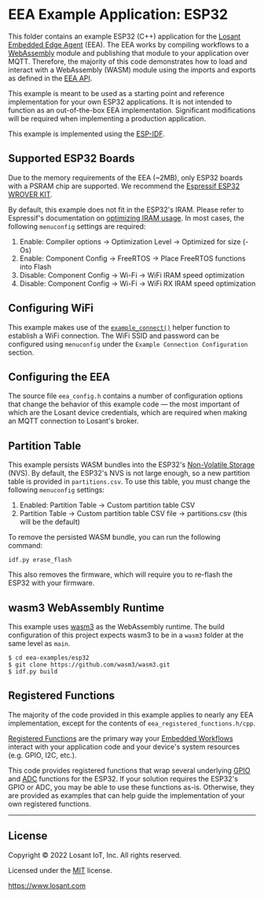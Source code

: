 # EEA Example Application: ESP32

This folder contains an example ESP32 (C++) application for the [Losant Embedded Edge Agent](https://docs.losant.com/edge-compute/embedded-edge-agent/overview/) (EEA). The EEA works by compiling workflows to a [WebAssembly](https://webassembly.org/) module and publishing that module to your application over MQTT. Therefore, the majority of this code demonstrates how to load and interact with a WebAssembly (WASM) module using the imports and exports as defined in the [EEA API](http://docs.losant.com/edge-compute/embedded-edge-agent/agent-api/).

This example is meant to be used as a starting point and reference implementation for your own ESP32 applications. It is not intended to function as an out-of-the-box EEA implementation. Significant modifications will be required when implementing a production application.

This example is implemented using the [ESP-IDF](https://docs.espressif.com/projects/esp-idf/en/latest/esp32/get-started/).

## Supported ESP32 Boards

Due to the memory requirements of the EEA (~2MB), only ESP32 boards with a PSRAM chip are supported. We recommend the [Espressif ESP32 WROVER KIT](https://www.adafruit.com/product/3384).

By default, this example does not fit in the ESP32's IRAM. Please refer to Espressif's documentation on [optimizing IRAM usage](https://docs.espressif.com/projects/esp-idf/en/latest/esp32/api-guides/performance/ram-usage.html#optimizing-iram-usage). In most cases, the following `menuconfig` settings are required:

1. Enable: Compiler options -> Optimization Level -> Optimized for size (-Os)
1. Enable: Component Config -> FreeRTOS -> Place FreeRTOS functions into Flash
1. Disable: Component Config -> Wi-Fi -> WiFi IRAM speed optimization
1. Disable: Component Config -> Wi-Fi -> WiFi RX IRAM  speed optimization

## Configuring WiFi

This example makes use of the [`example_connect()`](https://github.com/espressif/esp-idf/tree/master/examples/protocols) helper function to establish a WiFi connection. The WiFi SSID and password can be configured using `menuconfig` under the `Example Connection Configuration` section.

## Configuring the EEA

The source file `eea_config.h` contains a number of configuration options that change the behavior of this example code — the most important of which are the Losant device credentials, which are required when making an MQTT connection to Losant's broker.

## Partition Table

This example persists WASM bundles into the ESP32's [Non-Volatile Storage](https://docs.espressif.com/projects/esp-idf/en/latest/esp32/api-reference/storage/nvs_flash.html) (NVS). By default, the ESP32's NVS is not large enough, so a new partition table is provided in `partitions.csv`. To use this table, you must change the following `menuconfig` settings:

1. Enabled: Partition Table -> Custom partition table CSV
1. Partition Table -> Custom partition table CSV file -> partitions.csv (this will be the default)

To remove the persisted WASM bundle, you can run the following command:

```
idf.py erase_flash
```

This also removes the firmware, which will require you to re-flash the ESP32 with your firmware.

## wasm3 WebAssembly Runtime

This example uses [wasm3](https://github.com/wasm3/wasm3) as the WebAssembly runtime. The build configuration of this project expects wasm3 to be in a `wasm3` folder at the same level as `main`.

```
$ cd eea-examples/esp32
$ git clone https://github.com/wasm3/wasm3.git
$ idf.py build
```

## Registered Functions

The majority of the code provided in this example applies to nearly any EEA implementation, except for the contents of `eea_registered_functions.h/cpp`.

[Registered Functions](https://docs.losant.com/edge-compute/embedded-edge-agent/agent-api/#registered-function-api) are the primary way your [Embedded Workflows](https://docs.losant.com/workflows/embedded-workflows/) interact with your application code and your device's system resources (e.g. GPIO, I2C, etc.).

This code provides registered functions that wrap several underlying [GPIO](https://docs.espressif.com/projects/esp-idf/en/latest/esp32/api-reference/peripherals/gpio.html) and [ADC](https://docs.espressif.com/projects/esp-idf/en/latest/esp32/api-reference/peripherals/adc.html) functions for the ESP32. If your solution requires the ESP32's GPIO or ADC, you may be able to use these functions as-is. Otherwise, they are provided as examples that can help guide the implementation of your own registered functions.

---

## License

Copyright &copy; 2022 Losant IoT, Inc. All rights reserved.

Licensed under the [MIT](https://github.com/Losant/losant-examples/blob/master/LICENSE.txt) license.

https://www.losant.com
